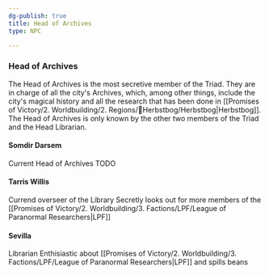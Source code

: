 ```yaml
---
dg-publish: true
title: Head of Archives
type: NPC

---
```






### Head of Archives

The Head of Archives is the most secretive member of the Triad.
They are in charge of all the city's Archives, which, among other things, include the city's magical history and all the research that has been done in [[Promises of Victory/2. Worldbuilding/2. Regions/🏰Herbstbog/Herbstbog\|Herbstbog]].
The Head of Archives is only known by the other two members of the Triad and the Head Librarian.

#### Somdir Darsem

Current Head of Archives TODO

#### Tarris Willis

Currend overseer of the Library
Secretly looks out for more members of the [[Promises of Victory/2. Worldbuilding/3. Factions/LPF/League of Paranormal Researchers\|LPF]]

#### Sevilla

Librarian
Enthisiastic about [[Promises of Victory/2. Worldbuilding/3. Factions/LPF/League of Paranormal Researchers\|LPF]] and spills beans